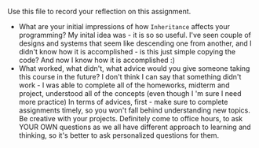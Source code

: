 Use this file to record your reflection on this assignment.

- What are your initial impressions of how `Inheritance` affects your programming?
My inital idea was - it is so so useful. I've seen couple of designs and systems that seem like descending one from another, and I didn't know how it is accomplished - is this just simple copying the code? And now I know how it is accomplished :)
- What worked, what didn't, what advice would you give someone taking this course in the future? 
I don't think I can say that something didn't work - I was able to complete all of the homeworks, midterm and project, understood all of the concepts (even though I 'm sure I need more practice)
In terms of advices, first - make sure to complete assignments timely, so you won't fall behind understanding new topics. Be creative with your projects. Definitely come to office hours, to ask YOUR OWN questions as we all have different approach to learning and thinking, so it's better to ask personalized questions for them.
